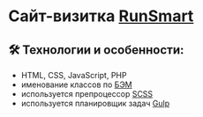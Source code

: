 # Сайт-визитка [RunSmart](http://pulse.webbeat.ru/)

## :hammer_and_wrench: Технологии и особенности:
* HTML, CSS, JavaScript, PHP
* именование классов по [БЭМ](https://ru.bem.info/)
* используется препроцессор [SCSS](https://sass-lang.com/)
* используется планировщик задач [Gulp](https://gulpjs.com/)
